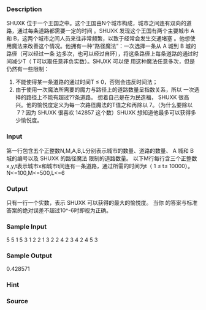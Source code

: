 
### Description
SHUXK 位于一个王国之中。这个王国由N个城市构成，城市之间连有双向的道路，通过每条道路都需要一定的时间
。SHUXK 发现这个王国有两个主要城市 A 和 B，这两个城市之间人员来往非常频繁，以致于经常会发生交通堵塞
。他想使用魔法来改善这个情况。他拥有一种“路径魔法”：一次选择一条从 A 城到 B 城的路径（可以经过一条
边多次，也可以经过自环），将这条路径上每条道路的通过时间减少T（ T可以取任意非负实数）。SHUXK 可以使
用这种魔法任意多次，但是仍然有一些限制：
1. 不能使得某一条道路的通过时间T ≤ 0，否则会违反时间法；
2. 由于使用一次魔法所需要的魔力与路径上的道路数量呈指数关系，所以
一次选择的路径上不能有超过??条道路。
想着自己是在为民造福， SHUXK 很高兴。他的愉悦度定义为每一次路径魔法的T值之和再除以 7。（为什么要除以
 7？因为 SHUXK 很喜欢 142857 这个数）SHUXK 想知道他最多可以获得多少愉悦度。

### Input
第一行包含五个正整数N,M,A,B,L分别表示城市的数量、道路的数量、 A 城和 B 城的编号以及 SHUXK 的路径魔法
限制的道路数量。
以下M行每行含三个正整数x,y,t表示城市x和城市t间连有一条道路，通过所需的时间为t（ 1 ≤ t≤ 10000）。
N<=100,M<=500,L<=6

### Output
只有一行一个实数，表示 SHUXK 可以获得的最大的愉悦度。 当你
的答案与标准答案的绝对误差不超过10^-6时即视为正确。

### Sample Input
5 5 1 5 3
1 2 2
1 3 2
2 4 2
3 4 2
4 5 3
### Sample Output
0.428571

### Hint

### Source
